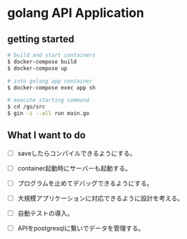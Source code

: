 # golang API Application

## getting started
```bash
# build and start containers
$ docker-compose build
$ docker-compose up

# into golang app container
$ docker-compose exec app sh

# execute starting command
$ cd /go/src 
$ gin -i --all run main.go
```

## What I want to do
- [ ] saveしたらコンパイルできるようにする。
- [ ] container起動時にサーバーも起動する。
- [ ] プログラムを止めてデバッグできるようにする。
- [ ] 大規模アプリケーションに対応できるように設計を考える。
- [ ] 自動テストの導入。
- [ ] APIをpostgresqlに繋いでデータを管理する。

